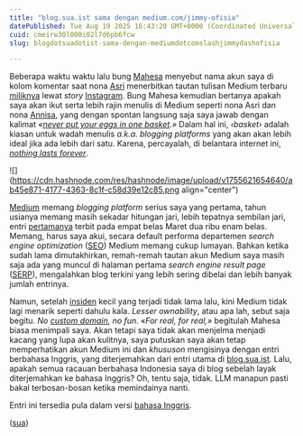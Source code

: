 ```yaml
---
title: "blog.sua.ist sama dengan medium.com/jimmy-ofisia"
datePublished: Tue Aug 19 2025 16:43:20 GMT+0000 (Coordinated Universal Time)
cuid: cmeirw30l000i02l7d6pb6fcw
slug: blogdotsuadotist-sama-dengan-mediumdotcomslashjimmydashofisia

---
```


Beberapa waktu waktu lalu bung [Mahesa](https://mahesatyo.medium.com/) menyebut nama akun saya di kolom komentar saat nona [Asri](https://medium.com/@asri_hikmah) menerbitkan tautan tulisan Medium terbaru [miliknya](https://medium.com/@asri_hikmah/women-support-women-yang-sering-disalahpahami-7d8da0ea5edd) lewat *story* [Instagram](https://www.instagram.com/@asri_hikmah/). Bung Mahesa kemudian bertanya apakah saya akan ikut serta lebih rajin menulis di Medium seperti nona Asri dan nona [Annisa](https://infinityouth.medium.com/), yang dengan spontan langsung saja saya jawab dengan kalimat *«*[*never put your eggs in one basket*](https://en.wiktionary.org/wiki/don%27t_put_all_your_eggs_in_one_basket)*.»* Dalam hal ini, *‹basket›* adalah kiasan untuk wadah menulis *a.k.a. blogging platforms* yang akan akan lebih ideal jika ada lebih dari satu. Karena, percayalah, di belantara internet ini, [*nothing lasts forever*](https://blog.sua.ist/nlf).

![](https://cdn.hashnode.com/res/hashnode/image/upload/v1755621654640/ab45e871-4177-4363-8c1f-c58d39e12c85.png align="center")

[Medium](https://medium.com/jimmy-ofisia) memang *blogging platform* serius saya yang pertama, tahun usianya memang masih sekadar hitungan jari, lebih tepatnya sembilan jari, entri [pertamanya](https://medium.com/jimmy-ofisia/pembukaan-2f13c92eb8c7) terbit pada empat belas Maret dua ribu enam belas. Memang, harus saya akui, secara default performa departemen *search engine optimization* ([SEO](https://en.wikipedia.org/wiki/Search_engine_optimization)) Medium memang cukup lumayan. Bahkan ketika sudah lama dimutakhirkan, remah-remah tautan akun Medium saya masih saja ada yang muncul di halaman pertama *search engine result page* ([SERP](https://en.wikipedia.org/wiki/Search_engine_results_page)), mengalahkan blog terkini yang lebih sering dibelai dan lebih banyak jumlah entrinya.

Namun, setelah [insiden](https://medium.com/jimmy-ofisia/dulu-journal-ofisia-name-sekarang-medium-com-jimmy-ofisia-5d1d958d45db) kecil yang terjadi tidak lama lalu, kini Medium tidak lagi menarik seperti dahulu kala. *Lesser ownability*, atau apa lah, sebut saja begitu. *No* [*custom domain*](https://medium.com/jimmy-ofisia/perhubungan-5cac0988e78a)*, no fun*. «*For real, for real,»* begitulah Mahesa biasa menimpali saya. Akan tetapi saya tidak akan menjelma menjadi kacang yang lupa akan kulitnya, saya putuskan saya akan tetap memperhatikan akun Medium ini dan *khususon* mengisinya dengan entri berbahasa Inggris, yang diterjemahkan dari entri utama di [blog.sua.ist](http://blog.sua.ist). Lalu, apakah semua racauan berbahasa Indonesia saya di blog sebelah layak diterjemahkan ke bahasa Inggris? Oh, tentu saja, tidak. LLM manapun pasti bakal terbosan-bosan ketika memindainya nanti.

Entri ini tersedia pula dalam versi [bahasa Inggris](https://medium.com/jimmy-ofisia/medium-com-jimmy-ofisia-is-equal-to-blog-sua-ist-77d9f2d17981).

([sua](https://sua.ist))